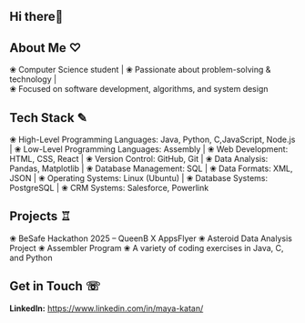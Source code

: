 ## Hi there👋

## About Me ♡ 
❀ Computer Science student | ❀ Passionate about problem-solving & technology |  
❀ Focused on software development, algorithms, and system design  


## Tech Stack ✎
❀ High-Level Programming Languages: Java, Python, C,JavaScript, Node.js  | ❀ Low-Level Programming Languages: Assembly |
❀ Web Development: HTML, CSS, React | ❀ Version Control: GitHub, Git | ❀ Data Analysis: Pandas, Matplotlib |
❀ Database Management: SQL | ❀ Data Formats: XML, JSON | ❀ Operating Systems: Linux (Ubuntu) |
❀ Database Systems: PostgreSQL | ❀ CRM Systems: Salesforce, Powerlink

## Projects ♖ 
❀ BeSafe Hackathon 2025 – QueenB X AppsFlyer
❀ Asteroid Data Analysis Project
❀ Assembler Program 
❀ A variety of coding exercises in Java, C, and Python


## Get in Touch ☏
**LinkedIn:** https://www.linkedin.com/in/maya-katan/ 
